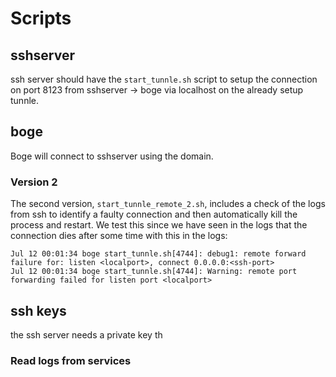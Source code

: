 # Scripts


## sshserver

ssh server should have the `start_tunnle.sh` script to setup the connection
on port 8123 from sshserver -> boge via localhost on the already setup tunnle.


## boge

Boge will connect to sshserver using the domain.

### Version 2

The second version, `start_tunnle_remote_2.sh`, includes a check of the logs from ssh to identify a faulty connection and then automatically kill the process and restart. We test this since we have seen in the logs that the connection dies after some time with this in the logs:

```
Jul 12 00:01:34 boge start_tunnle.sh[4744]: debug1: remote forward failure for: listen <localport>, connect 0.0.0.0:<ssh-port>
Jul 12 00:01:34 boge start_tunnle.sh[4744]: Warning: remote port forwarding failed for listen port <localport>
```

## ssh keys

the ssh server needs a private key th

### Read logs from services



